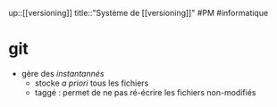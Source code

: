 up::[[versioning]]
title::"Système de [[versioning]]"
#PM #informatique 
# git

 - gère des _instantannés_
     - stocke _a priori_ tous les fichiers 
     - taggé : permet de ne pas ré-écrire les fichiers non-modifiés
